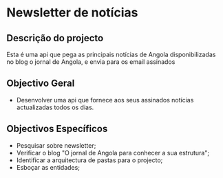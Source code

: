 # Newsletter de notícias

## Descrição do projecto

Esta é uma api que pega as principais notícias de Angola disponibilizadas no blog o jornal de Angola, e envia para os email assinados

## Objectivo Geral

- Desenvolver uma api que fornece aos seus assinados notícias actualizadas todos os dias.

## Objectivos Específicos

- Pesquisar sobre newsletter;
- Verificar o blog "O jornal de Angola para conhecer a sua estrutura";
- Identificar a arquitectura de pastas para o projecto;
- Esboçar as entidades;
